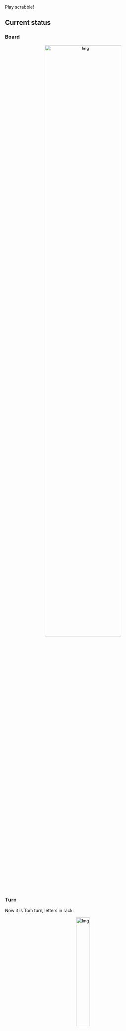 
Play scrabble!
## Current status
### Board
<p align="center">
<img src="https://raw.githubusercontent.com/radosz99/radosz99/main/board.png" width=70% alt="Img"/>
    </p>
    
### Turn
Now it is Tom turn, letters in rack:
<p align="center">
<img src="https://raw.githubusercontent.com/radosz99/radosz99/main/rack.png" width=30% alt="Img"/>
</p>

### Game score
| Id | Player name | Points |
  | - | - | - |  
|0 | Tom | 269
|1 | Jerry | 267
## Make the move
Make the move and insert the letters by creating an [issue](https://github.com/radosz99/radosz99/issues/new?title=scrabble%7Cmove%7C7%3AA%3ARIDE&body=Just+push+%27Submit+new+issue%27+or+update+with+your+move.) according to the rules or...

## Possibly best moves  
Are you sure? :smiling_imp: :smiling_imp: :smiling_imp:
<details>
  <summary>Spoiler warning!</summary>
  
  | Id | Move | Issue link | Points |
  | - | - | - | - |  
|1| B:0:abusion | [scrabble&#124;move&#124;B:0:abusion](https://github.com/radosz99/radosz99/issues/new?title=scrabble%7Cmove%7CB%3A0%3Aabusion&body=Just+push+%27Submit+new+issue%27+or+update+with+your+move.) | 22 
|2| B:0:abunas | [scrabble&#124;move&#124;B:0:abunas](https://github.com/radosz99/radosz99/issues/new?title=scrabble%7Cmove%7CB%3A0%3Aabunas&body=Just+push+%27Submit+new+issue%27+or+update+with+your+move.) | 20 
|3| 1:J:vinous | [scrabble&#124;move&#124;1:J:vinous](https://github.com/radosz99/radosz99/issues/new?title=scrabble%7Cmove%7C1%3AJ%3Avinous&body=Just+push+%27Submit+new+issue%27+or+update+with+your+move.) | 18 
|4| 2:A:boudin | [scrabble&#124;move&#124;2:A:boudin](https://github.com/radosz99/radosz99/issues/new?title=scrabble%7Cmove%7C2%3AA%3Aboudin&body=Just+push+%27Submit+new+issue%27+or+update+with+your+move.) | 18 
|5| O:7:zobus | [scrabble&#124;move&#124;O:7:zobus](https://github.com/radosz99/radosz99/issues/new?title=scrabble%7Cmove%7CO%3A7%3Azobus&body=Just+push+%27Submit+new+issue%27+or+update+with+your+move.) | 17 
|6| 2:B:budos | [scrabble&#124;move&#124;2:B:budos](https://github.com/radosz99/radosz99/issues/new?title=scrabble%7Cmove%7C2%3AB%3Abudos&body=Just+push+%27Submit+new+issue%27+or+update+with+your+move.) | 16 
|7| M:0:bourns | [scrabble&#124;move&#124;M:0:bourns](https://github.com/radosz99/radosz99/issues/new?title=scrabble%7Cmove%7CM%3A0%3Abourns&body=Just+push+%27Submit+new+issue%27+or+update+with+your+move.) | 16 
|8| M:0:bairns | [scrabble&#124;move&#124;M:0:bairns](https://github.com/radosz99/radosz99/issues/new?title=scrabble%7Cmove%7CM%3A0%3Abairns&body=Just+push+%27Submit+new+issue%27+or+update+with+your+move.) | 16 
|9| 2:B:bidon | [scrabble&#124;move&#124;2:B:bidon](https://github.com/radosz99/radosz99/issues/new?title=scrabble%7Cmove%7C2%3AB%3Abidon&body=Just+push+%27Submit+new+issue%27+or+update+with+your+move.) | 16 
|10| M:0:inorbs | [scrabble&#124;move&#124;M:0:inorbs](https://github.com/radosz99/radosz99/issues/new?title=scrabble%7Cmove%7CM%3A0%3Ainorbs&body=Just+push+%27Submit+new+issue%27+or+update+with+your+move.) | 16 
</details>
    
## Latest moves

| Id | Type | Move / Letters to replace | Created words / New letters | Date | Points | Player | Who |
| - | - | - | - | - | - | - | - |
|15| INSERT | 0:A:kaama | ['KAAMA'] | 11/28/2022, 01:32:34 | 33 | Jerry | [radosz99](github.com/radosz99) |
|14| INSERT | D:0:medial | ['MEDIAL'] | 11/28/2022, 01:31:43 | 24 | Tom | [radosz99](github.com/radosz99) |
|13| INSERT | H:0:pugh | ['PUGH'] | 11/28/2022, 01:30:56 | 30 | Jerry | [radosz99](github.com/radosz99) |
|12| INSERT | 3:H:horror | ['HORROR'] | 11/28/2022, 01:30:00 | 26 | Tom | [radosz99](github.com/radosz99) |
|11| INSERT | J:1:verra | ['VERRA'] | 11/28/2022, 01:29:22 | 16 | Jerry | [radosz99](github.com/radosz99) |
|10| INSERT | 7:L:futz | ['FUTZ'] | 11/28/2022, 01:28:21 | 48 | Tom | [radosz99](github.com/radosz99) |
|9| INSERT | L:7:foyle | ['FOYLE'] | 11/28/2022, 01:27:41 | 30 | Jerry | [radosz99](github.com/radosz99) |
|8| INSERT | 5:D:lifeboat | ['LIFEBOAT'] | 11/28/2022, 01:25:25 | 65 | Tom | [radosz99](github.com/radosz99) |
|7| INSERT | 13:G:cinqs | ['CINQS'] | 11/28/2022, 01:20:53 | 36 | Jerry | [radosz99](github.com/radosz99) |
|6| INSERT | 10:H:twirly | ['TWIRLY'] | 11/28/2022, 01:10:36 | 24 | Tom | [radosz99](github.com/radosz99) |
|5| INSERT | H:7:septaria | ['SEPTARIA'] | 11/28/2022, 01:08:56 | 83 | Jerry | [radosz99](github.com/radosz99) |
|4| INSERT | A:7:mining | ['MINING'] | 11/28/2022, 01:07:13 | 30 | Tom | [radosz99](github.com/radosz99) |
|3| INSERT | F:5:fogie | ['FOGIE'] | 11/28/2022, 01:06:26 | 19 | Jerry | [radosz99](github.com/radosz99) |
|2| INSERT | 10:A:ixtle | ['IXTLE'] | 11/28/2022, 01:05:30 | 24 | Tom | [radosz99](github.com/radosz99) |
|1| INSERT | D:7:heiled | ['HEILED'] | 11/28/2022, 01:02:30 | 20 | Jerry | [radosz99](github.com/radosz99) |
|0| INSERT | 7:D:hugest | ['HUGEST'] | 11/28/2022, 00:55:28 | 28 | Tom | [radosz99](github.com/radosz99) |